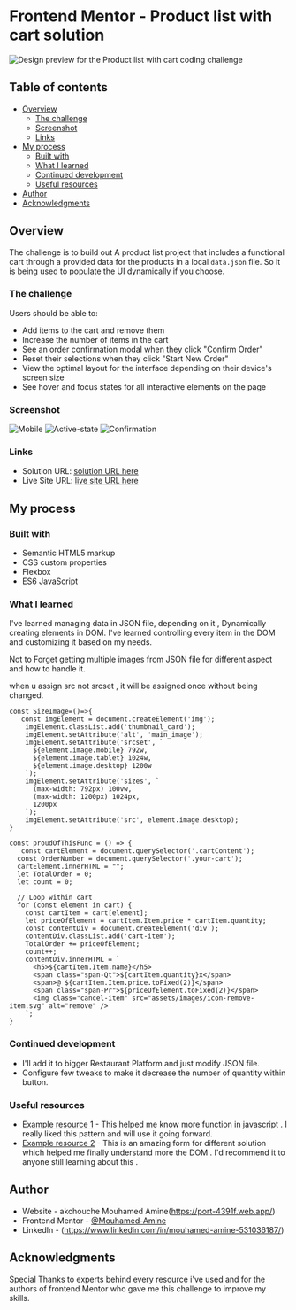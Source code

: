 # Frontend Mentor - Product list with cart solution

![Design preview for the Product list with cart coding challenge](./design/Desktop.JPG)

## Table of contents

- [Overview](#overview)
  - [The challenge](#the-challenge)
  - [Screenshot](#screenshot)
  - [Links](#links)
- [My process](#my-process)
  - [Built with](#built-with)
  - [What I learned](#what-i-learned)
  - [Continued development](#continued-development)
  - [Useful resources](#useful-resources)
- [Author](#author)
- [Acknowledgments](#acknowledgments)


## Overview

The challenge is to build out A  product list project that includes a functional cart through a provided data for the products in a local `data.json` file. So it is being used to populate the UI dynamically if you choose.

### The challenge

Users should be able to:

- Add items to the cart and remove them
- Increase the number of items in the cart
- See an order confirmation modal when they click "Confirm Order"
- Reset their selections when they click "Start New Order"
- View the optimal layout for the interface depending on their device's screen size
- See hover and focus states for all interactive elements on the page

### Screenshot

![Mobile](./design/Mobile.JPG)
![Active-state](./design/Active-State.JPG)
![Confirmation](./design/confirmation.JPG)


### Links

- Solution URL: [ solution URL here]([https://your-solution-url.com](https://www.frontendmentor.io/solutions/product-list-with-cart-solution-xnZ0Y1yuyu))
- Live Site URL: [ live site URL here](https://product-list-with-cart-solution.vercel.app)

## My process

### Built with

- Semantic HTML5 markup
- CSS custom properties
- Flexbox
- ES6 JavaScript


### What I learned

I've learned managing data in JSON file, depending on it , Dynamically creating elements in DOM.
I've learned controlling every item in the DOM and customizing it based on my needs.

Not to Forget getting multiple images from JSON file for different aspect and how to handle it.

when u assign src not srcset , it will be assigned once without being changed.

```js-1
const SizeImage=()=>{
   const imgElement = document.createElement('img');
    imgElement.classList.add('thumbnail_card');
    imgElement.setAttribute('alt', 'main_image');
    imgElement.setAttribute('srcset', `
      ${element.image.mobile} 792w,
      ${element.image.tablet} 1024w,
      ${element.image.desktop} 1200w
    `);
    imgElement.setAttribute('sizes', `
      (max-width: 792px) 100vw, 
      (max-width: 1200px) 1024px, 
      1200px
    `);
    imgElement.setAttribute('src', element.image.desktop);
}
```

```js-2
const proudOfThisFunc = () => {
   const cartElement = document.querySelector('.cartContent');
  const OrderNumber = document.querySelector('.your-cart');
  cartElement.innerHTML = "";
  let TotalOrder = 0;
  let count = 0;

  // Loop within cart
  for (const element in cart) {
    const cartItem = cart[element];
    let priceOfElement = cartItem.Item.price * cartItem.quantity;
    const contentDiv = document.createElement('div');
    contentDiv.classList.add('cart-item');
    TotalOrder += priceOfElement;
    count++;
    contentDiv.innerHTML = `
      <h5>${cartItem.Item.name}</h5>
      <span class="span-Qt">${cartItem.quantity}x</span>
      <span>@ ${cartItem.Item.price.toFixed(2)}</span>
      <span class="span-Pr">${priceOfElement.toFixed(2)}</span>
      <img class="cancel-item" src="assets/images/icon-remove-item.svg" alt="remove" />
    `;
}
```


### Continued development

- I'll add it to bigger Restaurant Platform and just modify JSON file.
- Configure few tweaks to make it decrease the number of quantity within button.


### Useful resources

- [Example resource 1](https://www.w3schools.com) - This helped me know more function in javascript . I really liked this pattern and will use it going forward.
- [Example resource 2](https://www.stackoverflow.com) - This is an amazing form for different solution which helped me finally understand more the DOM . I'd recommend it to anyone still learning about this .


## Author

- Website - akchouche Mouhamed Amine(https://port-4391f.web.app/)
- Frontend Mentor - [@Mouhamed-Amine](https://www.frontendmentor.io/profile/yourusername)
- LinkedIn - (https://www.linkedin.com/in/mouhamed-amine-531036187/)


## Acknowledgments

Special Thanks to experts behind every resource i've used and for the authors of frontend Mentor who gave me this challenge to improve my skills.

